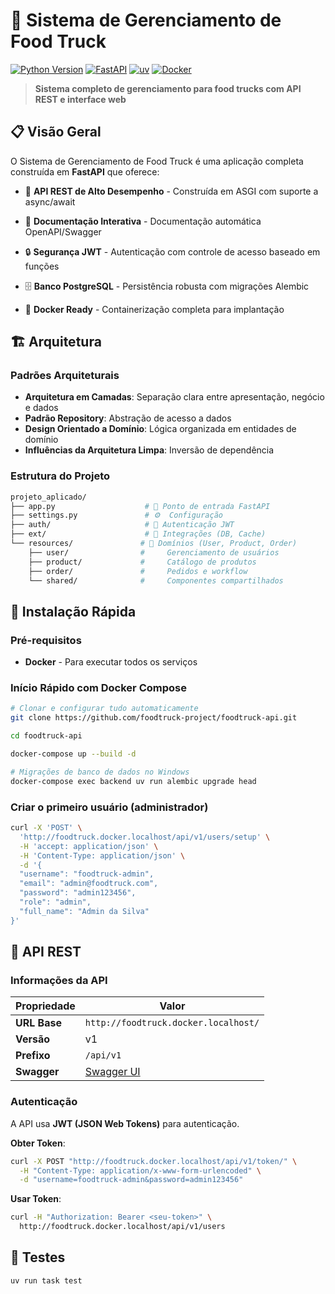 # 🚀 Sistema de Gerenciamento de Food Truck

[![Python Version](https://img.shields.io/badge/python-3.13+-blue.svg)](https://python.org)
[![FastAPI](https://img.shields.io/badge/FastAPI-0.115+-green.svg)](https://fastapi.tiangolo.com)
[![uv](https://img.shields.io/badge/package%20manager-uv-orange.svg)](https://github.com/astral-sh/uv)
[![Docker](https://img.shields.io/badge/docker-ready-blue.svg)](https://www.docker.com/)

> **Sistema completo de gerenciamento para food trucks com API REST e interface web**

## 📋 Visão Geral

O Sistema de Gerenciamento de Food Truck é uma aplicação completa construída em **FastAPI** que oferece:

- 🚀 **API REST de Alto Desempenho** - Construída em ASGI com suporte a async/await
- 📖 **Documentação Interativa** - Documentação automática OpenAPI/Swagger
- 🔒 **Segurança JWT** - Autenticação com controle de acesso baseado em funções

- 🗄️ **Banco PostgreSQL** - Persistência robusta com migrações Alembic
- 🐳 **Docker Ready** - Containerização completa para implantação

## 🏗️ Arquitetura

### Padrões Arquiteturais

- **Arquitetura em Camadas**: Separação clara entre apresentação, negócio e dados
- **Padrão Repository**: Abstração de acesso a dados
- **Design Orientado a Domínio**: Lógica organizada em entidades de domínio
- **Influências da Arquitetura Limpa**: Inversão de dependência

### Estrutura do Projeto

```bash
projeto_aplicado/
├── app.py                    # 🚀 Ponto de entrada FastAPI
├── settings.py               # ⚙️  Configuração
├── auth/                     # 🔐 Autenticação JWT
├── ext/                      # 🔌 Integrações (DB, Cache)
└── resources/               # 🏢 Domínios (User, Product, Order)
    ├── user/                #     Gerenciamento de usuários
    ├── product/             #     Catálogo de produtos
    ├── order/               #     Pedidos e workflow
    └── shared/              #     Componentes compartilhados
```

## 🚀 Instalação Rápida

### Pré-requisitos

- **Docker** - Para executar todos os serviços

### Início Rápido com Docker Compose

```bash
# Clonar e configurar tudo automaticamente
git clone https://github.com/foodtruck-project/foodtruck-api.git

cd foodtruck-api

docker-compose up --build -d

# Migrações de banco de dados no Windows
docker-compose exec backend uv run alembic upgrade head
```

### Criar o primeiro usuário (administrador)

```bash
curl -X 'POST' \
  'http://foodtruck.docker.localhost/api/v1/users/setup' \
  -H 'accept: application/json' \
  -H 'Content-Type: application/json' \
  -d '{
  "username": "foodtruck-admin",
  "email": "admin@foodtruck.com",
  "password": "admin123456",
  "role": "admin",
  "full_name": "Admin da Silva"
}'
```

## 🔌 API REST

### Informações da API

| Propriedade | Valor |
|-------------|-------|
| **URL Base** | `http://foodtruck.docker.localhost/` |
| **Versão** | v1 |
| **Prefixo** | `/api/v1` |
| **Swagger** | [Swagger UI](http://foodtruck.docker.localhost/docs) |

### Autenticação

A API usa **JWT (JSON Web Tokens)** para autenticação.

**Obter Token**:

```bash
curl -X POST "http://foodtruck.docker.localhost/api/v1/token/" \
  -H "Content-Type: application/x-www-form-urlencoded" \
  -d "username=foodtruck-admin&password=admin123456"
```

**Usar Token**:

```bash
curl -H "Authorization: Bearer <seu-token>" \
  http://foodtruck.docker.localhost/api/v1/users
```

## 🧪 Testes

```bash
uv run task test
```
